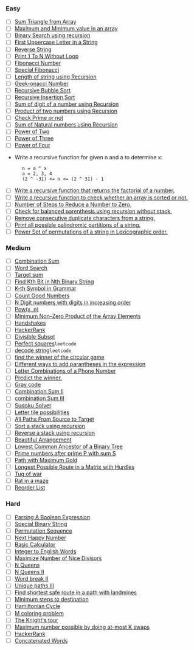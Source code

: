 ### Easy
- [ ] [Sum Triangle from Array](https://www.geeksforgeeks.org/sum-triangle-from-array/)
- [ ] [Maximum and Minimum value in an array](https://www.geeksforgeeks.org/recursive-programs-to-find-minimum-and-maximum-elements-of-array/)
- [ ] [Binary Search using recursion](https://leetcode.com/problems/binary-search/)
- [ ] [First Uppercase Letter in a String](https://www.geeksforgeeks.org/first-uppercase-letter-in-a-string-iterative-and-recursive/)
- [ ] [Reverse String](https://leetcode.com/problems/reverse-string/)
- [ ] [Print 1 To N Without Loop](https://practice.geeksforgeeks.org/problems/print-1-to-n-without-using-loops-1587115620/1/)
- [ ] [Fibonacci Number](https://leetcode.com/problems/fibonacci-number/)
- [ ] [Special Fibonacci](https://www.codechef.com/problems/FIBXOR01/)
- [ ] [Length of string using Recursion](https://www.geeksforgeeks.org/program-for-length-of-a-string-using-recursion/)
- [ ] [Geek-onacci Number](https://practice.geeksforgeeks.org/problems/geek-onacci-number/0/)
- [ ] [Recursive Bubble Sort](https://www.geeksforgeeks.org/recursive-bubble-sort/)
- [ ] [Recursive Insertion Sort](https://www.geeksforgeeks.org/recursive-insertion-sort/)
- [ ] [Sum of digit of a number using Recursion](https://www.geeksforgeeks.org/sum-digit-number-using-recursion/)
- [ ] [Product of two numbers using Recursion](https://www.geeksforgeeks.org/product-2-numbers-using-recursion/)
- [ ] [Check Prime or not](https://www.geeksforgeeks.org/recursive-program-prime-number/)
- [ ] [Sum of Natural numbers using Recursion](https://www.geeksforgeeks.org/sum-of-natural-numbers-using-recursion/)
- [ ] [Power of Two](https://leetcode.com/problems/power-of-two/)
- [ ] [Power of Three](https://leetcode.com/problems/power-of-three/)
- [ ] [Power of Four](https://leetcode.com/problems/power-of-four/)
- Write a recursive function for given n and a to determine x:
```
      n = a ^ x 
      a = 2, 3, 4
      (2 ^ -31) <= n <= (2 ^ 31) - 1      
```
- [ ] [Write a recursive function that returns the factorial of a number.](https://www.hackerrank.com/challenges/30-recursion/problem)
- [ ] [Write a recursive function to check whether an array is sorted or not.](https://www.geeksforgeeks.org/program-check-array-sorted-not-iterative-recursive)
- [ ] [Number of Steps to Reduce a Number to Zero.](https://leetcode.com/problems/number-of-steps-to-reduce-a-number-to-zero/)
- [ ] [Check for balanced parenthesis using recursion without stack.](https://www.geeksforgeeks.org/check-for-balanced-parenthesis-without-using-stack/)
- [ ] [Remove consecutive duplicate characters from a string.](https://www.geeksforgeeks.org/remove-consecutive-duplicates-string/)
- [ ] [Print all possible palindromic partitions of a string.](https://www.geeksforgeeks.org/given-a-string-print-all-possible-palindromic-partition/)
- [ ] [Power Set of permutations of a string in Lexicographic order.](https://www.geeksforgeeks.org/powet-set-lexicographic-order/)

### Medium
- [ ] [Combination Sum](https://leetcode.com/problems/combination-sum/)
- [ ] [Word Search](https://leetcode.com/problems/word-search/)
- [ ] [Target sum](https://leetcode.com/problems/target-sum/)
- [ ] [Find Kth Bit in Nth Binary String](https://leetcode.com/problems/find-kth-bit-in-nth-binary-string/)
- [ ] [K-th Symbol in Grammar](https://leetcode.com/problems/k-th-symbol-in-grammar/)
- [ ] [Count Good Numbers](https://leetcode.com/problems/count-good-numbers/)
- [ ] [N Digit numbers with digits in increasing order](https://practice.geeksforgeeks.org/problems/n-digit-numbers-with-digits-in-increasing-order5903/1/)
- [ ] [Pow(x, n)](https://leetcode.com/problems/powx-n/)
- [ ] [Minimum Non-Zero Product of the Array Elements](https://leetcode.com/problems/minimum-non-zero-product-of-the-array-elements/)
- [ ] [Handshakes](https://practice.geeksforgeeks.org/problems/handshakes1303/1/)
- [ ] [HackerRank](https://www.hackerrank.com/domains/algorithms?filters%5Bsubdomains%5D%5B%5D=recursion&filters%5Bdifficulty%5D%5B%5D=medium)
- [ ] [Divisible Subset](https://www.codechef.com/problems/DIVSUBS)
- [ ] [Perfect squares](https://leetcode.com/problems/perfect-squares/)`leetcode`
- [ ] [decode string](https://leetcode.com/problems/decode-string/)`leetcode`
- [ ] [find the winner of the circular game](https://leetcode.com/problems/find-the-winner-of-the-circular-game/)
- [ ] [Different ways to add parantheses in the expression](https://leetcode.com/problems/different-ways-to-add-parentheses/)
- [ ] [Letter Combinations of a Phone Number](https://leetcode.com/problems/letter-combinations-of-a-phone-number/)
- [ ] [Predict the winner.](https://leetcode.com/problems/predict-the-winner/)
- [ ] [Gray code](https://practice.geeksforgeeks.org/problems/gray-code-1611215248/1/)
- [ ] [Combination Sum II](https://leetcode.com/problems/combination-sum-ii/)
- [ ] [combination Sum III](https://leetcode.com/problems/combination-sum-iii/)
- [ ] [Sudoku Solver](https://leetcode.com/problems/sudoku-solver/)
- [ ] [Letter tile possibilities](https://leetcode.com/problems/letter-tile-possibilities/)
- [ ] [All Paths From Source to Target](https://leetcode.com/problems/all-paths-from-source-to-target/)
- [ ] [Sort a stack using recursion](https://www.geeksforgeeks.org/sort-a-stack-using-recursion/)
- [ ] [Reverse a stack using recursion](https://www.geeksforgeeks.org/reverse-a-stack-using-recursion/)
- [ ] [Beautiful Arrangement](https://leetcode.com/problems/beautiful-arrangement/)
- [ ] [Lowest Common Ancestor of a Binary Tree](https://practice.geeksforgeeks.org/problems/lowest-common-ancestor-in-a-binary-tree/1/)
- [ ] [Prime numbers after prime P with sum S](https://www.geeksforgeeks.org/prime-numbers-after-prime-p-with-sum-s/)
- [ ] [Path with Maximum Gold](https://leetcode.com/problems/path-with-maximum-gold/)
- [ ] [Longest Possible Route in a Matrix with Hurdles](https://www.geeksforgeeks.org/longest-possible-route-in-a-matrix-with-hurdles/)
- [ ] [Tug of war](https://www.geeksforgeeks.org/tug-of-war/)
- [ ] [Rat in a maze](https://www.geeksforgeeks.org/rat-in-a-maze-backtracking-2/)
- [ ] [Reorder List](https://leetcode.com/problems/reorder-list/)

### Hard
- [ ] [Parsing A Boolean Expression](https://leetcode.com/problems/parsing-a-boolean-expression/)
- [ ] [Special Binary String](https://leetcode.com/problems/special-binary-string/)
- [ ] [Permutation Sequence](https://leetcode.com/problems/permutation-sequence/)
- [ ] [Next Happy Number](https://practice.geeksforgeeks.org/problems/next-happy-number4538/1/)
- [ ] [Basic Calculator](https://leetcode.com/problems/basic-calculator/)
- [ ] [Integer to English Words](https://leetcode.com/problems/integer-to-english-words/)
- [ ] [Maximize Number of Nice Divisors](https://leetcode.com/problems/maximize-number-of-nice-divisors/)
- [ ] [N Queens](https://leetcode.com/problems/n-queens/)
- [ ] [N Queens II](https://leetcode.com/problems/n-queens-ii/)
- [ ] [Word break II](https://leetcode.com/problems/word-break-ii/)
- [ ] [Unique paths III](https://leetcode.com/problems/unique-paths-iii/)
- [ ] [Find shortest safe route in a path with landmines](https://www.geeksforgeeks.org/find-shortest-safe-route-in-a-path-with-landmines/)
- [ ] [Minimum steps to destination](https://practice.geeksforgeeks.org/problems/minimum-number-of-steps-to-reach-a-given-number5234/1/)
- [ ] [Hamiltonian Cycle](https://www.geeksforgeeks.org/hamiltonian-cycle-backtracking-6/)
- [ ] [M coloring problem](https://www.geeksforgeeks.org/m-coloring-problem-backtracking-5/)
- [ ] [The Knight's tour](https://www.geeksforgeeks.org/the-knights-tour-problem-backtracking-1/)
- [ ] [Maximum number possible by doing at-most K swaps](https://www.geeksforgeeks.org/find-maximum-number-possible-by-doing-at-most-k-swaps/)
- [ ] [HackerRank](https://www.hackerrank.com/domains/algorithms?filters%5Bsubdomains%5D%5B%5D=recursion&filters%5Bdifficulty%5D%5B%5D=hard)
- [ ] [Concatenated Words](https://leetcode.com/problems/concatenated-words/)